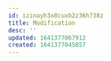 ```yaml
---
id: izinayh3x8cuxb2z36h738z
title: Modification
desc: ''
updated: 1641377067912
created: 1641377045857
---
```



